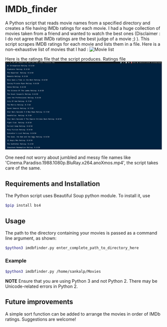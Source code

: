 # IMDb_finder #

A Python script that reads movie names from a specified directory and creates a file having IMDb ratings for each movie. I had a huge collection of movies taken from a friend and wanted to watch the best ones (Disclaimer : I do not agree that IMDb ratings are the best judge of a movie ;) ). This script scrapes IMDB ratings for each movie and lists them in a file.
Here is a non-exhaustive list of movies that I had :
![Movie list](https://github.com/sankalp-sangle/imdb_finder/blob/master/Sample_Images/movielist.png)

Here is the ratings file that the script produces.
Ratings file
![Ratings file](https://github.com/sankalp-sangle/imdb_finder/blob/master/Sample_Images/ratings.png)

One need not worry about jumbled and messy file names like 'Cinema.Paradiso.1988.1080p.BluRay.x264.anoXmos.mp4', the script takes care of the same.

## Requirements and Installation ##

The Python script uses Beautiful Soup python module. To install it, use
```bash
$pip install bs4
```

## Usage ##
The path to the directory containing your movies is passed as a command line argument, as shown:
```bash
$python3 imdbfinder.py enter_complete_path_to_directory_here
```
### Example ###
```bash
$python3 imdbfinder.py /home/sankalp/Movies
```

**NOTE** 
Ensure that you are using Python 3 and not Python 2. There may be Unicode-related errors in Python 2.

## Future improvements ##

A simple sort function can be added to arrange the movies in order of IMDb ratings.
Suggestions are welcome!
